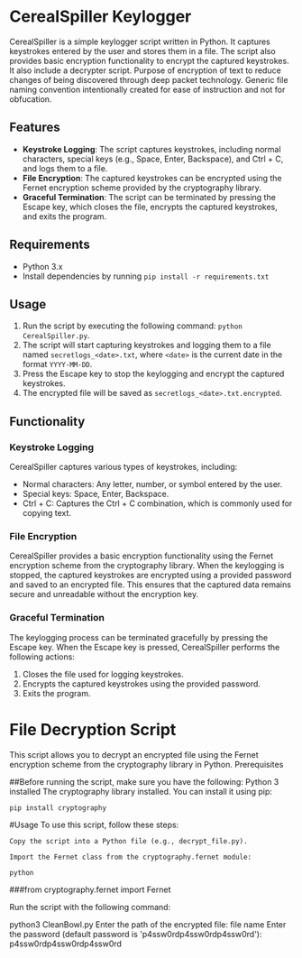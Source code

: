 # CerealSpiller Keylogger
CerealSpiller is a simple keylogger script written in Python. It captures keystrokes entered by the user and stores them in a file. The script also provides basic encryption functionality to encrypt the captured keystrokes. It also include a decrypter script. Purpose of encryption of text to reduce changes of being discovered through deep packet technology. Generic file naming convention intentionally  created for ease of instruction and not for obfucation.

## Features
- **Keystroke Logging**: The script captures keystrokes, including normal characters, special keys (e.g., Space, Enter, Backspace), and Ctrl + C, and logs them to a file.
- **File Encryption**: The captured keystrokes can be encrypted using the Fernet encryption scheme provided by the cryptography library.
- **Graceful Termination**: The script can be terminated by pressing the Escape key, which closes the file, encrypts the captured keystrokes, and exits the program.

## Requirements
- Python 3.x
- Install dependencies by running `pip install -r requirements.txt`

## Usage
1. Run the script by executing the following command: `python CerealSpiller.py`.
2. The script will start capturing keystrokes and logging them to a file named `secretlogs_<date>.txt`, where `<date>` is the current date in the format `YYYY-MM-DD`.
3. Press the Escape key to stop the keylogging and encrypt the captured keystrokes.
4. The encrypted file will be saved as `secretlogs_<date>.txt.encrypted`.

## Functionality

### Keystroke Logging
CerealSpiller captures various types of keystrokes, including:

- Normal characters: Any letter, number, or symbol entered by the user.
- Special keys: Space, Enter, Backspace.
- Ctrl + C: Captures the Ctrl + C combination, which is commonly used for copying text.

### File Encryption
CerealSpiller provides a basic encryption functionality using the Fernet encryption scheme from the cryptography library. When the keylogging is stopped, the captured keystrokes are encrypted using a provided password and saved to an encrypted file. This ensures that the captured data remains secure and unreadable without the encryption key.

### Graceful Termination
The keylogging process can be terminated gracefully by pressing the Escape key. When the Escape key is pressed, CerealSpiller performs the following actions:

1. Closes the file used for logging keystrokes.
2. Encrypts the captured keystrokes using the provided password.
3. Exits the program.

# File Decryption Script
This script allows you to decrypt an encrypted file using the Fernet encryption scheme from the cryptography library in Python.
Prerequisites

##Before running the script, make sure you have the following:
    Python 3 installed
    The cryptography library installed. You can install it using pip:

    pip install cryptography

#Usage
To use this script, follow these steps:

    Copy the script into a Python file (e.g., decrypt_file.py).

    Import the Fernet class from the cryptography.fernet module:

    python

###from cryptography.fernet import Fernet

Run the script with the following command:

python3 CleanBowl.py
Enter the path of the encrypted file: file name
Enter the password (default password is 'p4ssw0rdp4ssw0rdp4ssw0rd'): p4ssw0rdp4ssw0rdp4ssw0rd
